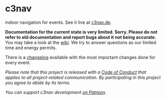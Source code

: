 # c3nav

indoor navigation for events. See it live at [c3nav.de](https://c3nav.de/).

**Documentation for the current state is very limited. Sorry. Please do not refer to old documentation and report bugs about it not being accurate.**
You may take a look at the [wiki](https://github.com/c3nav/c3nav/wiki). We try to answer questions as our limited time and energy permits.

There is a [changelog](CHANGELOG.md) available with the most important changes done for every event.

*Please note that this project is released with a [Code of Conduct](CODE_OF_CONDUCT.md) that applies to all project-related communication. By participating in this project you agree to abide by its terms.*

*You can support c3nav development [on Patreon](https://www.patreon.com/c3nav).*
